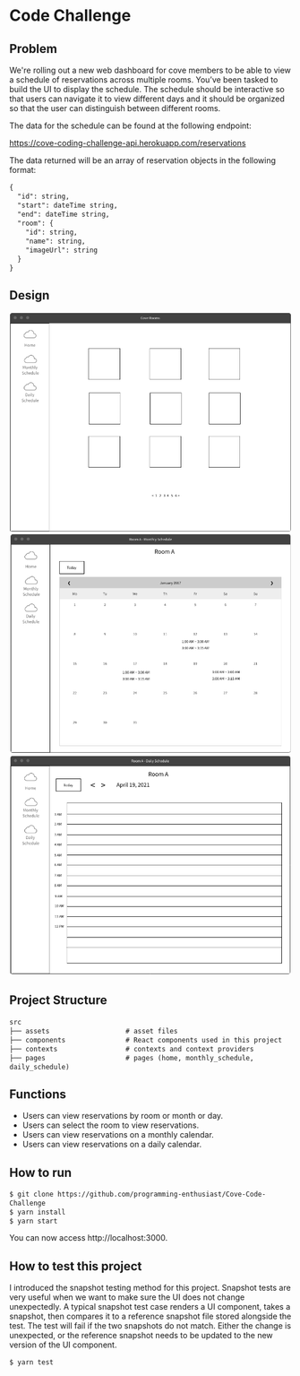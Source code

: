 # Code Challenge

## Problem
We're rolling out a new web dashboard for cove members to be able to view a schedule of reservations across multiple rooms. You’ve been tasked to build the UI to display the schedule. The schedule should be interactive so that users can navigate it to view different days and it should be organized so that the user can distinguish between different rooms.

The data for the schedule can be found at the following endpoint:

https://cove-coding-challenge-api.herokuapp.com/reservations​

The data returned will be an array of reservation objects in the following format:
```
{
  ​"id"​:​ ​string​,
  ​"start"​:​ ​dateTime string​,
  ​"end"​:​ dateTime string​,
  ​"room"​:​ {
    ​"id"​:​ ​string​,
    ​"name"​:​ ​string​,
    ​"imageUrl"​:​ ​string
  }
}
```

## Design
![Home](https://github.com/programming-enthusiast/Cove-Code-Challenge/blob/main/design/home.png)
![Monthly Schedule](https://github.com/programming-enthusiast/Cove-Code-Challenge/blob/main/design/monthly.png)
![Daily Schedule](https://github.com/programming-enthusiast/Cove-Code-Challenge/blob/main/design/daily.png)

## Project Structure

    src
    ├── assets                   # asset files
    ├── components               # React components used in this project
    ├── contexts                 # contexts and context providers
    ├── pages                    # pages (home, monthly_schedule, daily_schedule)

## Functions
- Users can view reservations by room or month or day.
- Users can select the room to view reservations.
- Users can view reservations on a monthly calendar.
- Users can view reservations on a daily calendar.

## How to run 
```
$ git clone https://github.com/programming-enthusiast/Cove-Code-Challenge
$ yarn install
$ yarn start
```
You can now access http://localhost:3000.

## How to test this project

I introduced the snapshot testing method for this project. Snapshot tests are very useful when we want to make sure the UI does not change unexpectedly. A typical snapshot test case renders a UI component, takes a snapshot, then compares it to a reference snapshot file stored alongside the test. The test will fail if the two snapshots do not match. Either the change is unexpected, or the reference snapshot needs to be updated to the new version of the UI component.
```
$ yarn test
```


    
